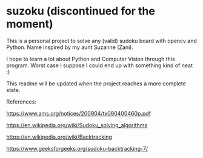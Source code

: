 # suzoku (discontinued for the moment)
This is a personal project to solve any (valid) sudoku board with opencv and Python. Name inspired by my aunt Suzanne (Zani).

I hope to learn a lot about Python and Computer Vision through this program. Worst case I suppose I could end up with something kind of neat :)

This readme will be updated when the project reaches a more complete state.

References:

https://www.ams.org/notices/200904/tx090400460p.pdf

https://en.wikipedia.org/wiki/Sudoku_solving_algorithms

https://en.wikipedia.org/wiki/Backtracking

https://www.geeksforgeeks.org/sudoku-backtracking-7/
